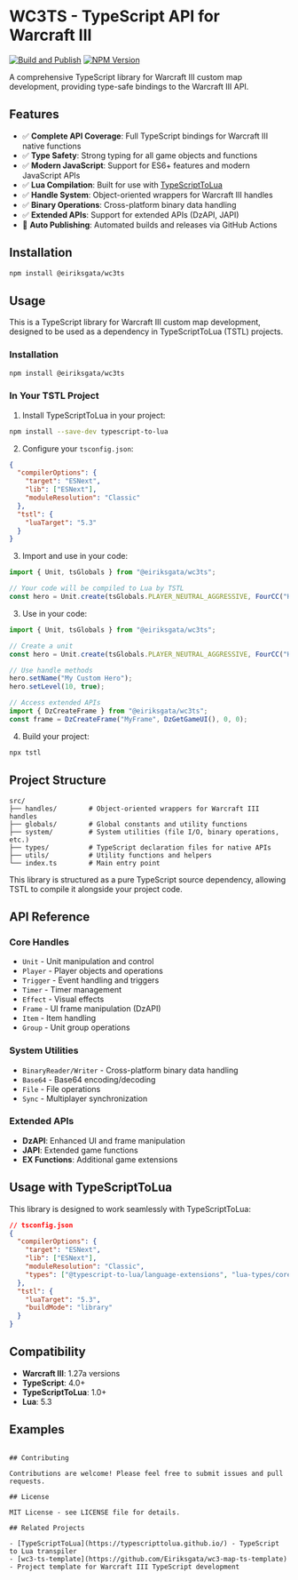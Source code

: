 # WC3TS - TypeScript API for Warcraft III

[![Build and Publish](https://github.com/eiriksgata/wc3ts/actions/workflows/build-and-publish.yml/badge.svg)](https://github.com/eiriksgata/wc3ts/actions/workflows/build-and-publish.yml)
[![NPM Version](https://img.shields.io/npm/v/@eiriksgata/wc3ts)](https://www.npmjs.com/package/@eiriksgata/wc3ts)

A comprehensive TypeScript library for Warcraft III custom map development, providing type-safe bindings to the Warcraft III API.

## Features

- ✅ **Complete API Coverage**: Full TypeScript bindings for Warcraft III native functions
- ✅ **Type Safety**: Strong typing for all game objects and functions
- ✅ **Modern JavaScript**: Support for ES6+ features and modern JavaScript APIs
- ✅ **Lua Compilation**: Built for use with [TypeScriptToLua](https://typescripttolua.github.io/)
- ✅ **Handle System**: Object-oriented wrappers for Warcraft III handles
- ✅ **Binary Operations**: Cross-platform binary data handling
- ✅ **Extended APIs**: Support for extended APIs (DzAPI, JAPI)
- 🚀 **Auto Publishing**: Automated builds and releases via GitHub Actions

## Installation

```bash
npm install @eiriksgata/wc3ts
```

## Usage

This is a TypeScript library for Warcraft III custom map development, designed to be used as a dependency in TypeScriptToLua (TSTL) projects.

### Installation

```bash
npm install @eiriksgata/wc3ts
```

### In Your TSTL Project

1. Install TypeScriptToLua in your project:
```bash
npm install --save-dev typescript-to-lua
```

2. Configure your `tsconfig.json`:
```json
{
  "compilerOptions": {
    "target": "ESNext",
    "lib": ["ESNext"],
    "moduleResolution": "Classic"
  },
  "tstl": {
    "luaTarget": "5.3"
  }
}
```

3. Import and use in your code:
```typescript
import { Unit, tsGlobals } from "@eiriksgata/wc3ts";

// Your code will be compiled to Lua by TSTL
const hero = Unit.create(tsGlobals.PLAYER_NEUTRAL_AGGRESSIVE, FourCC("Hpal"), 0, 0, 270);
```

3. Use in your code:
```typescript
import { Unit, tsGlobals } from "@eiriksgata/wc3ts";

// Create a unit
const hero = Unit.create(tsGlobals.PLAYER_NEUTRAL_AGGRESSIVE, FourCC("Hpal"), 0, 0, 270);

// Use handle methods
hero.setName("My Custom Hero");
hero.setLevel(10, true);

// Access extended APIs
import { DzCreateFrame } from "@eiriksgata/wc3ts";
const frame = DzCreateFrame("MyFrame", DzGetGameUI(), 0, 0);
```

4. Build your project:
```bash
npx tstl
```

## Project Structure

```
src/
├── handles/        # Object-oriented wrappers for Warcraft III handles
├── globals/        # Global constants and utility functions
├── system/         # System utilities (file I/O, binary operations, etc.)
├── types/          # TypeScript declaration files for native APIs
├── utils/          # Utility functions and helpers
└── index.ts        # Main entry point
```

This library is structured as a pure TypeScript source dependency, allowing TSTL to compile it alongside your project code.

## API Reference

### Core Handles

- `Unit` - Unit manipulation and control
- `Player` - Player objects and operations
- `Trigger` - Event handling and triggers
- `Timer` - Timer management
- `Effect` - Visual effects
- `Frame` - UI frame manipulation (DzAPI)
- `Item` - Item handling
- `Group` - Unit group operations

### System Utilities

- `BinaryReader/Writer` - Cross-platform binary data handling
- `Base64` - Base64 encoding/decoding
- `File` - File operations
- `Sync` - Multiplayer synchronization

### Extended APIs

- **DzAPI**: Enhanced UI and frame manipulation
- **JAPI**: Extended game functions
- **EX Functions**: Additional game extensions

## Usage with TypeScriptToLua

This library is designed to work seamlessly with TypeScriptToLua:

```json
// tsconfig.json
{
  "compilerOptions": {
    "target": "ESNext",
    "lib": ["ESNext"],
    "moduleResolution": "Classic",
    "types": ["@typescript-to-lua/language-extensions", "lua-types/core/global"]
  },
  "tstl": {
    "luaTarget": "5.3",
    "buildMode": "library"
  }
}
```

## Compatibility

- **Warcraft III**: 1.27a versions
- **TypeScript**: 4.0+
- **TypeScriptToLua**: 1.0+
- **Lua**: 5.3

## Examples
```

## Contributing

Contributions are welcome! Please feel free to submit issues and pull requests.

## License

MIT License - see LICENSE file for details.

## Related Projects

- [TypeScriptToLua](https://typescripttolua.github.io/) - TypeScript to Lua transpiler
- [wc3-ts-template](https://github.com/Eiriksgata/wc3-map-ts-template) - Project template for Warcraft III TypeScript development
